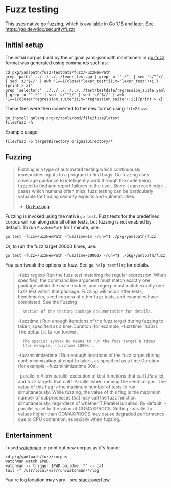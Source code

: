 # Fuzz testing

This uses native go fuzzing, which is available in Go 1.18 and later.
See https://go.dev/doc/security/fuzz/

## Initial setup

The initial corpus build by the original yaml-jsonpath maintainers in [go-fuzz](https://github.com/dvyukov/go-fuzz) format was generated using commands such as:

```shell
cd pkg/yamlpath/fuzz/testdata/fuzz/FuzzNewPath
grep 'path:' ../../../../lexer_test.go | grep -o '".*"' | sed 's/^"//' | sed 's/"$//' | awk '1==1{close("lexer_test"i);x="lexer_test"++i;}{print > x}'
grep 'selector:' ../../../../../../test/testdata/regression_suite.yaml | grep -o '".*"' | sed 's/^"//' | sed 's/"$//' | awk '1==1{close("regression_suite"i);x="regression_suite"++i;}{print > x}'
```

These files were then converted to the new format using `file2fuzz`:

```shell
go install golang.org/x/tools/cmd/file2fuzz@latest
file2fuzz -h
```

Example usage:
```shell
file2fuzz -o targetDirectory orignalDirectory/*
```

## Fuzzing

> Fuzzing is a type of automated testing which continuously manipulates inputs to a program to find bugs. Go fuzzing uses
> coverage guidance to intelligently walk through the code being fuzzed to find and report failures to the user. Since 
> it can reach edge cases which humans often miss, fuzz testing can be particularly valuable for finding security 
> exploits and vulnerabilities.
> - [Go Fuzzing](https://go.dev/doc/security/fuzz)

Fuzzing is invoked using the native `go test`. Fuzz tests for the predefined corpus will run alongside all other tests, but fuzzing
is not enabled by default. To run `FuzzNewPath` for 1 minute, use:

```shell
go test -fuzz=FuzzNewPath -fuzztime=1m -run=^$ ./pkg/yamlpath/fuzz
```

Or, to run the fuzz target 20000 times, use:

```shell
go test -fuzz=FuzzNewPath -fuzztime=20000x -run=^$ ./pkg/yamlpath/fuzz
```

You can tweak the options to fuzz. See `go help testflag` for details.

>   -fuzz regexp
>       Run the fuzz test matching the regular expression. When specified,
>       the command line argument must match exactly one package within the
>       main module, and regexp must match exactly one fuzz test within
>       that package. Fuzzing will occur after tests, benchmarks, seed corpora
>       of other fuzz tests, and examples have completed. See the Fuzzing
>
>       section of the testing package documentation for details.
>
>   -fuzztime t
>       Run enough iterations of the fuzz target during fuzzing to take t,
>       specified as a time.Duration (for example, -fuzztime 1h30s).
>           The default is to run forever.
>
>       The special syntax Nx means to run the fuzz target N times
>       (for example, -fuzztime 1000x).
>
>   -fuzzminimizetime t
>       Run enough iterations of the fuzz target during each minimization
>       attempt to take t, as specified as a time.Duration (for example,
>       -fuzzminimizetime 30s).
>
>   -parallel n
>       Allow parallel execution of test functions that call t.Parallel, and
>       fuzz targets that call t.Parallel when running the seed corpus.
>       The value of this flag is the maximum number of tests to run
>       simultaneously.
>       While fuzzing, the value of this flag is the maximum number of
>       subprocesses that may call the fuzz function simultaneously, regardless of
>       whether T.Parallel is called.
>       By default, -parallel is set to the value of GOMAXPROCS.
>       Setting -parallel to values higher than GOMAXPROCS may cause degraded
>       performance due to CPU contention, especially when fuzzing.

## Entertainment

I used [watchman](https://facebook.github.io/watchman/) to print out new corpus as it's found:
```
cd pkg/yamlpath/fuzz/corpus
watchman watch $PWD
watchman -- trigger $PWD buildme '*' -- cat
tail -f /usr/local/var/run/watchman/*/log
```

You're log location may vary - see [stack overflow](https://stackoverflow.com/questions/27723367/watchman-where-is-the-default-log-file).